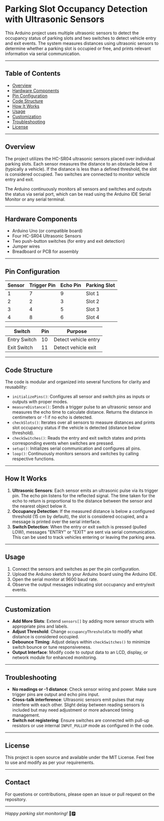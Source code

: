 # Parking Slot Occupancy Detection with Ultrasonic Sensors

This Arduino project uses multiple ultrasonic sensors to detect the occupancy status of parking slots and two switches to detect vehicle entry and exit events. The system measures distances using ultrasonic sensors to determine whether a parking slot is occupied or free, and prints relevant information via serial communication.

---

## Table of Contents

- [Overview](#overview)  
- [Hardware Components](#hardware-components)  
- [Pin Configuration](#pin-configuration)  
- [Code Structure](#code-structure)  
- [How It Works](#how-it-works)  
- [Usage](#usage)  
- [Customization](#customization)  
- [Troubleshooting](#troubleshooting)  
- [License](#license)  

---

## Overview

The project utilizes the HC-SR04 ultrasonic sensors placed over individual parking slots. Each sensor measures the distance to an obstacle below it (typically a vehicle). If the distance is less than a defined threshold, the slot is considered occupied. Two switches are connected to monitor vehicle entry and exit.

The Arduino continuously monitors all sensors and switches and outputs the status via serial port, which can be read using the Arduino IDE Serial Monitor or any serial terminal.

---

## Hardware Components

- Arduino Uno (or compatible board)  
- Four HC-SR04 Ultrasonic Sensors  
- Two push-button switches (for entry and exit detection)  
- Jumper wires  
- Breadboard or PCB for assembly  

---

## Pin Configuration

| Sensor | Trigger Pin | Echo Pin | Parking Slot |  
|--------|-------------|----------|--------------|  
| 1      | 7           | 9        | Slot 1       |  
| 2      | 2           | 3        | Slot 2       |  
| 3      | 4           | 5        | Slot 3       |  
| 4      | 8           | 6        | Slot 4       |  

| Switch       | Pin | Purpose             |  
|--------------|-----|---------------------|  
| Entry Switch | 10  | Detect vehicle entry |  
| Exit Switch  | 11  | Detect vehicle exit  |  

---

## Code Structure

The code is modular and organized into several functions for clarity and reusability:

- `initializePins()`: Configures all sensor and switch pins as inputs or outputs with proper modes.  
- `measureDistance()`: Sends a trigger pulse to an ultrasonic sensor and measures the echo time to calculate distance. Returns the distance in centimeters or -1 if no echo is detected.  
- `checkSlots()`: Iterates over all sensors to measure distances and prints slot occupancy status if the vehicle is detected (distance below threshold).  
- `checkSwitches()`: Reads the entry and exit switch states and prints corresponding events when switches are pressed.  
- `setup()`: Initializes serial communication and configures all pins.  
- `loop()`: Continuously monitors sensors and switches by calling respective functions.  

---

## How It Works

1. **Ultrasonic Sensors**: Each sensor emits an ultrasonic pulse via its trigger pin. The echo pin listens for the reflected signal. The time taken for the echo to return is proportional to the distance between the sensor and the nearest object below it.  
2. **Occupancy Detection**: If the measured distance is below a configured threshold (15 cm by default), the slot is considered occupied, and a message is printed over the serial interface.  
3. **Switch Detection**: When the entry or exit switch is pressed (pulled LOW), messages "ENTRY" or "EXIT" are sent via serial communication. This can be used to track vehicles entering or leaving the parking area.  

---

## Usage

1. Connect the sensors and switches as per the pin configuration.  
2. Upload the Arduino sketch to your Arduino board using the Arduino IDE.  
3. Open the serial monitor at 9600 baud rate.  
4. Observe the output messages indicating slot occupancy and entry/exit events.  

---

## Customization

- **Add More Slots**: Extend `sensors[]` by adding more sensor structs with appropriate pins and labels.  
- **Adjust Threshold**: Change `occupancyThresholdCm` to modify what distance is considered occupied.  
- **Debounce Timing**: Adjust delays within `checkSwitches()` to minimize switch bounce or tune responsiveness.  
- **Output Interface**: Modify code to output data to an LCD, display, or network module for enhanced monitoring.  

---

## Troubleshooting

- **No readings or -1 distance**: Check sensor wiring and power. Make sure trigger pins are output and echo pins input.  
- **Cross-talk interference**: Ultrasonic sensors emit pulses that may interfere with each other. Slight delay between reading sensors is included but may need adjustment or more advanced timing management.  
- **Switch not registering**: Ensure switches are connected with pull-up resistors or use internal `INPUT_PULLUP` mode as configured in the code.  

---

## License

This project is open source and available under the MIT License. Feel free to use and modify as per your requirements.

---

## Contact

For questions or contributions, please open an issue or pull request on the repository.

---

*Happy parking slot monitoring!* 🚗🅿️
